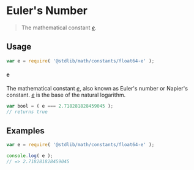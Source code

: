 # Euler's Number

> The mathematical constant [_e_][e].

<section class="usage">

## Usage

```javascript
var e = require( '@stdlib/math/constants/float64-e' );
```

#### e

The mathematical constant [_e_][e], also known as Euler's number or Napier's constant. [_e_][e] is the base of the natural logarithm.

```javascript
var bool = ( e === 2.718281828459045 );
// returns true
```

</section>

<!-- /.usage -->

<section class="examples">

## Examples

<!-- TODO: better example -->

```javascript
var e = require( '@stdlib/math/constants/float64-e' );

console.log( e );
// => 2.718281828459045
```

</section>

<!-- /.examples -->

<section class="links">

[e]: https://en.wikipedia.org/wiki/E_%28mathematical_constant%29

</section>

<!-- /.links -->
